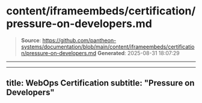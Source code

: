 # content/iframeembeds/certification/pressure-on-developers.md

> **Source**: https://github.com/pantheon-systems/documentation/blob/main/content/iframeembeds/certification/pressure-on-developers.md
> **Generated**: 2025-08-31 18:07:29

---

---
title: WebOps Certification
subtitle: "Pressure on Developers"
---

<Partial file="certification-guide/pressure-on-developers.md" />
